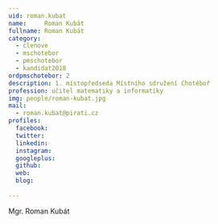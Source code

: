```yaml
---
uid: roman.kubat
name:     Roman Kubát
fullname: Roman Kubát
category:
  - clenove
  - mschotebor
  - pmschotebor
  - kandidat2018
ordpmschotebor: 2
description: 1. místopředseda Místního sdružení Chotěboř
profession: učitel matematiky a informatiky
img: people/roman-kubat.jpg
mail:
  - roman.kubat@pirati.cz
profiles:
  facebook: 
  twitter: 
  linkedin: 
  instagram: 
  googleplus: 
  github: 
  web: 
  blog: 
  
---
```


Mgr. Roman Kubát
